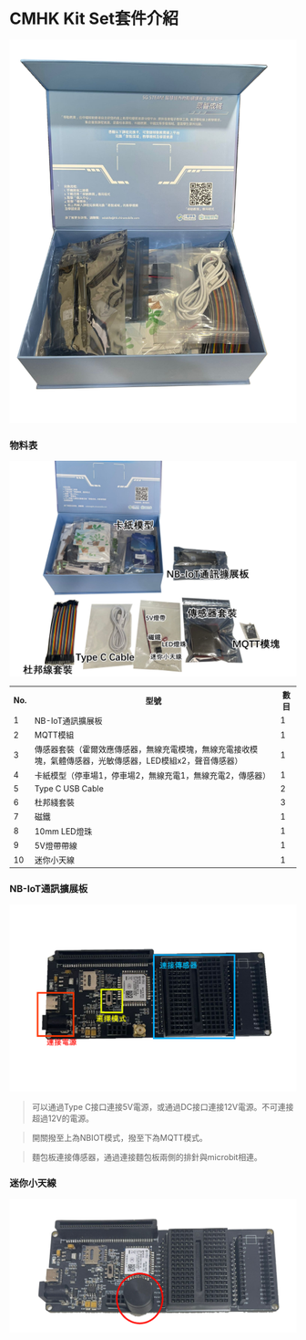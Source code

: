 # CMHK Kit Set套件介紹

![Kit set](CMHK_kit_set.png)

### 物料表

![ks intro](ks_intro.png)

<table>
  <tr>
    <th>No.</th>
    <th>型號</th>
    <th>數目</th>
  </tr>
  <tr>
    <td>1</td>
    <td>NB-IoT通訊擴展板</td>
    <td>1</td>
  </tr>
  <tr>
    <td>2</td>
    <td>MQTT模組</td>
    <td>1</td>
  </tr>
  <tr>
    <td>3</td>
    <td>傳感器套裝（霍爾效應傳感器，無線充電模塊，無線充電接收模塊，氣體傳感器，光敏傳感器，LED模組x2，聲音傳感器）</td>
    <td>1</td>
  </tr>
  <tr>
    <td>4</td>
    <td>卡紙模型（停車場1，停車場2，無線充電1，無線充電2，傳感器）</td>
    <td>1</td>
  </tr>
  <tr>
    <td>5</td>
    <td>Type C USB Cable</td>
    <td>2</td>
  </tr>
  <tr>
    <td>6</td>
    <td>杜邦綫套裝</td>
    <td>3</td>
  </tr>
  <tr>
    <td>7</td>
    <td>磁鐵</td>
    <td>1</td>
  </tr>
  <tr>
    <td>8</td>
    <td>10mm LED燈珠</td>
    <td>1</td>
  </tr>
  <tr>
    <td>9</td>
    <td>5V燈帶帶線</td>
    <td>1</td>
  </tr>
  <tr>
    <td>10</td>
    <td>迷你小天線</td>
    <td>1</td>
  </tr>
</table>


### NB-IoT通訊擴展板

![smaller](smaller.png)
> 可以通過Type C接口連接5V電源，或通過DC接口連接12V電源。不可連接超過12V的電源。
> 

> 開關撥至上為NBIOT模式，撥至下為MQTT模式。
> 

> 麵包板連接傳感器，通過連接麵包板兩側的排針與microbit相連。
> 

### 迷你小天線
![antenna](antenna.png)